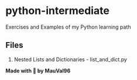 # python-intermediate

Exercises and Examples of my Python learning path

## Files

1. Nested Lists and Dictionaries - list_and_dict.py

**Made with 💙 by MauVal96**
